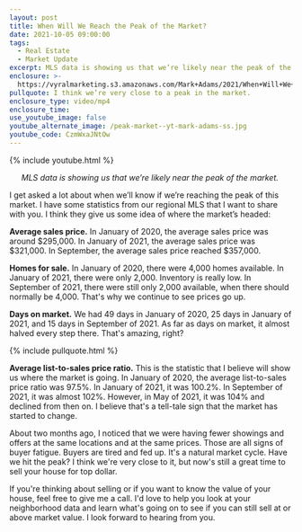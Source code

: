 ```yaml
---
layout: post
title: When Will We Reach the Peak of the Market?
date: 2021-10-05 09:00:00
tags:
  - Real Estate
  - Market Update
excerpt: MLS data is showing us that we’re likely near the peak of the market.
enclosure: >-
  https://vyralmarketing.s3.amazonaws.com/Mark+Adams/2021/When+Will+We+Reach+the+Peak+of+the+Market_.mp4
pullquote: I think we’re very close to a peak in the market.
enclosure_type: video/mp4
enclosure_time:
use_youtube_image: false
youtube_alternate_image: /peak-market--yt-mark-adams-ss.jpg
youtube_code: CzmWxaJNtOw
---
```

{% include youtube.html %}

<p style="text-align:center;"><em>MLS data is showing us that we’re likely near the peak of the market.</em></p.

<center>&nbsp;</center>

I get asked a lot about when we’ll know if we’re reaching the peak of this market. I have some statistics from our regional MLS that I want to share with you. I think they give us some idea of where the market’s headed:

**Average sales price.** In January of 2020, the average sales price was around $295,000. In January of 2021, the average sales price was $321,000. In September, the average sales price reached $357,000.

**Homes for sale.** In January of 2020, there were 4,000 homes available. In January of 2021, there were only 2,000. Inventory is really low. In September of 2021, there were still only 2,000 available, when there should normally be 4,000. That's why we continue to see prices go up.

**Days on market.** We had 49 days in January of 2020, 25 days in January of 2021, and 15 days in September of 2021. As far as days on market, it almost halved every step there. That's amazing, right?

{% include pullquote.html %}

**Average list-to-sales price ratio.** This is the statistic that I believe will show us where the market is going. In January of 2020, the average list-to-sales price ratio was 97.5%. In January of 2021, it was 100.2%. In September of 2021, it was almost 102%. However, in May of 2021, it was 104% and declined from then on. I believe that's a tell-tale sign that the market has started to change.

About two months ago, I noticed that we were having fewer showings and offers at the same locations and at the same prices. Those are all signs of buyer fatigue. Buyers are tired and fed up. It's a natural market cycle. Have we hit the peak? I think we're very close to it, but now's still a great time to sell your house for top dollar.

If you're thinking about selling or if you want to know the value of your house, feel free to give me a call. I'd love to help you look at your neighborhood data and learn what's going on to see if you can still sell at or above market value. I look forward to hearing from you.
